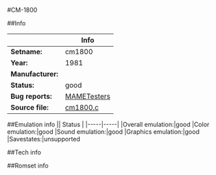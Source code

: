 #CM-1800

##Info

||Info|
|-----|-----|
|**Setname:**|cm1800
|**Year:**|1981
|**Manufacturer:**|<unknown>
|**Status:**|good
|**Bug reports:**|[MAMETesters](http://mametesters.org/view_all_set.php?type=1&temporary=y&search=cm1800.c)
|**Source file:**|[cm1800.c](https://github.com/mamedev/mame/blob/master/src/mess/drivers/cm1800.c)

##Emulation info
|| Status |
|-----|-----|
|Overall emulation:|good
|Color emulation:|good
|Sound emulation:|good
|Graphics emulation:|good
|Savestates:|unsupported

##Tech info

##Romset info

<!--- START OF EDITED COMMENT DO NOT TOUCH TEXT ABOVE-->
